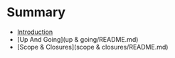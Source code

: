 # Summary

* [Introduction](README.md)
* [Up And Going](up & going/README.md)
* [Scope & Closures](scope & closures/README.md)

